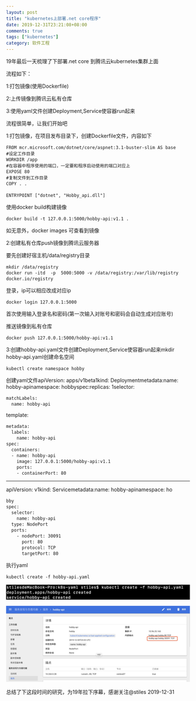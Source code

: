 ```yaml
---
layout: post
title: "kubernetes上部署.net core程序"
date: 2019-12-31T23:21:08+08:00
comments: true
tags: ["kubernetes"]
category: 软件工程
---
```


19年最后一天梳理了下部署.net core 到腾讯云kubernetes集群上面

<!-- more -->

流程如下：

1:打包镜像(使用Dockerfile)

2:上传镜像到腾讯云私有仓库

3:使用yaml文件创建Deployment,Service使容器run起来

流程很简单，让我们开始吧

1:打包镜像，在项目发布目录下，创建Dockerfile文件，内容如下

```
FROM mcr.microsoft.com/dotnet/core/aspnet:3.1-buster-slim AS base
#设定工作目录
WORKDIR /app
#在容器中程序使用的端口，一定要和程序启动使用的端口对应上
EXPOSE 80
#复制文件到工作目录
COPY . .

ENTRYPOINT ["dotnet", "Hobby_api.dll"]
```

使用docker build构建镜像

```
docker build -t 127.0.0.1:5000/hobby-api:v1.1 .
```

如无意外，docker images 可查看到镜像

2:创建私有仓库push镜像到腾讯云服务器

要先创建好宿主机/data/registry目录

```
mkdir /data/registry
docker run -itd  -p  5000:5000 -v /data/registry:/var/lib/registry  docker.io/registry
```

登录，ip可以相应改成对应ip

```
docker login 127.0.0.1:5000
```

首次使用输入登录名和密码(第一次输入对账号和密码会自动生成对应账号)

推送镜像到私有仓库

```
docker push 127.0.0.1:5000/hobby-api:v1.1
```

3:创建hobby-api.yaml文件创建Deployment,Service使容器run起来mkdir hobby-api.yaml创建命名空间

```
kubectl create namespace hobby
```

创建yaml文件apiVersion: apps/v1beta1kind: Deploymentmetadata:name: hobby-apinamespace: hobbyspec:replicas: 1selector:

```
matchLabels:
  name: hobby-api
```

template:

```
metadata:
  labels:
    name: hobby-api
spec:
  containers:
  - name: hobby-api
    image: 127.0.0.1:5000/hobby-api:v1.1
    ports:
    - containerPort: 80
```

------

apiVersion: v1kind: Servicemetadata:name: hobby-apinamespace: ho

```
bby
spec:
  selector:
    name: hobby-api
  type: NodePort
  ports:
    - nodePort: 30091
      port: 80
      protocol: TCP
      targetPort: 80
```

执行yaml

```
kubectl create -f hobby-api.yaml
```

![../uploads/2020/10/100498012.jpg](../uploads/2020/10/100498012.jpg)

![../uploads/2020/10/2780905707.jpg](../uploads/2020/10/2780905707.jpg)

总结了下这段时间的研究，为19年拉下序幕，感谢关注@stiles 2019-12-31